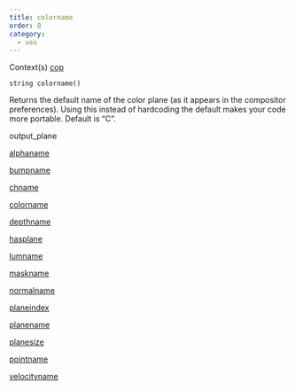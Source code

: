 ```yaml
---
title: colorname
order: 8
category:
  - vex
---
```




Context(s)
[cop](../contexts/cop.html)

`string colorname()`

Returns the default name of the color plane (as it appears in the
compositor preferences). Using this instead of hardcoding the default
makes your code more portable. Default is “C”.


output_plane

[alphaname](alphaname.html)

[bumpname](bumpname.html)

[chname](chname.html)

[colorname](colorname.html)

[depthname](depthname.html)

[hasplane](hasplane.html)

[lumname](lumname.html)

[maskname](maskname.html)

[normalname](normalname.html)

[planeindex](planeindex.html)

[planename](planename.html)

[planesize](planesize.html)

[pointname](pointname.html)

[velocityname](velocityname.html)
